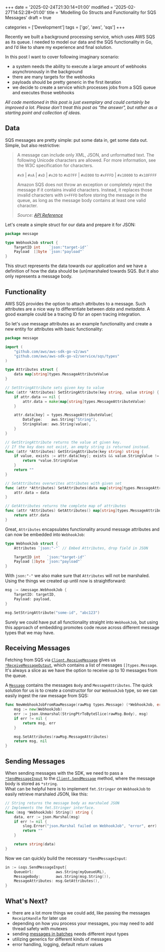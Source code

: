+++
date = '2025-02-24T21:30:14+01:00'
modified = '2025-02-27T14:52:28+01:00'
title = 'Modelling Go Structs and Functionality for SQS Messages'
draft = true

categories = ['Development']
tags = ['go', 'aws', 'sqs']
+++

Recently we built a background processing service, which uses AWS SQS as its queue. I needed to model our data and the SQS functionality in Go, and I’d like to share my experience and final solution.

In this post I want to cover following imaginary scenario:
- a system needs the ability to execute a large amount of webhooks asynchronously in the background
- there are many targets for the webhooks
- payloads should be pretty generic in the first iteration
- we decide to create a service which processes jobs from a SQS queue and executes those webhooks

*All code mentioned in this post is just exemplary and could certainly be improved a lot. Please don't treat this post as "the answer", but rather as a starting point and collection of ideas.*

## Data

SQS messages are pretty simple: put some data in, get some data out. Simple, but also restrictive:

> A message can include only XML, JSON, and unformatted text. The following Unicode characters are allowed. For more information, see the W3C specification for characters.
> 
> `#x9` | `#xA` | `#xD` | `#x20` to `#xD7FF` | `#xE000` to `#xFFFD` | `#x10000` to `#x10FFFF`
> 
> Amazon SQS does not throw an exception or completely reject the message if it contains invalid characters. Instead, it replaces those invalid characters with `U+FFFD` before storing the message in the queue, as long as the message body contains at least one valid character.
> 
> <cite>Source: [API Reference](https://docs.aws.amazon.com/AWSSimpleQueueService/latest/APIReference/API_SendMessage.html)</cite>

Let's create a simple struct for our data and prepare it for JSON:

```go
package message

type WebhookJob struct {
    TargetID int    `json:"target-id"`
    Payload  []byte `json:"payload"`
}
```

This struct represents the data towards our application and we have a definition of how the data should be (un)marshaled towards SQS. But it also only represents a message body.

## Functionality

AWS SQS provides the option to attach attributes to a message. Such attributes are a nice way to differentiate between *data* and *metadata*. A good example could be a tracing ID for an open tracing integration.

So let's use message attributes as an example functionality and create a new entity for attributes with basic functionality:

```go
package message

import (
    "github.com/aws/aws-sdk-go-v2/aws"
    "github.com/aws/aws-sdk-go-v2/service/sqs/types"
)

type Attributes struct {
    data map[string]types.MessageAttributeValue
}

// SetStringAttribute sets given key to value 
func (attr *Attributes) SetStringAttribute(key string, value string) {
    if attr.data == nil {
		attr.data = make(map[string]types.MessageAttributeValue)
	}

    attr.data[key] = types.MessageAttributeValue{
		DataType:    aws.String("String"),
		StringValue: aws.String(value),
	}
}

// GetStringAttribute returns the value at given key.
// If the key does not exist, an empty string is returned instead.
func (attr *Attributes) GetStringAttribute(key string) string {
    if value, exists := attr.data[key]; exists && value.StringValue != nil {
        return *value.StringValue
    }
    return ""
}

// SetAttributes overwrites attributes with given set
func (attr *Attributes) SetAttributes(data map[string]types.MessageAttributeValue) {
    attr.data = data
}

// GetAttributes returns the complete map of attributes
func (attr *Attributes) GetAttributes() map[string]types.MessageAttributeValue {
    return attr.data
}
```

Great, `Attributes` encapsulates functionality around message attributes and can now be embedded into `WebhookJob`:

```go
type WebhookJob struct {
    Attributes `json:"-"` // Embed Attributes, drop field in JSON

    TargetID int   `json:"target-id"`
    Payload []byte `json:"payload"`
}
```
With `json:"-"` we also make sure that `Attributes` will not be marshaled.  
Using the things we created up until now is straightforward:

```go
msg := &message.WebhookJob {
    TargetID: targetID,
    Payload: payload,
}

msg.SetStringAttribute("some-id", "abc123")
```

Surely we could have put all functionality straight into `WebhookJob`, but using this approach of embedding promotes code reuse across different message types that we may have.

## Receiving Messages

Fetching from SQS via [`Client.ReceiveMessage`](https://pkg.go.dev/github.com/aws/aws-sdk-go-v2/service/sqs@v1.37.15#Client.ReceiveMessage) gives us [`*ReceiveMessageOutput`](https://pkg.go.dev/github.com/aws/aws-sdk-go-v2/service/sqs@v1.37.15#ReceiveMessageOutput), which contains a list of messages `[]types.Message`. It's always a slice as we have the option to receive up to 10 messages from the queue.

A [`Message`](https://pkg.go.dev/github.com/aws/aws-sdk-go-v2/service/sqs@v1.37.15/types#Message) contains the messages `Body` and `MessageAttributes`. The quick solution for us is to create a constructor for our `WebhookJob` type, so we can easily ingest the raw message from SQS:

```go
func NewWebhookJobFromRawMessage(rawMsg types.Message) (*WebhookJob, error) {
    msg := new(WebhookJob)
	err := json.Unmarshal(StringPtrToByteSlice(rawMsg.Body), msg)
	if err != nil {
		return msg, err
	}

	msg.SetAttributes(rawMsg.MessageAttributes)
	return msg, nil
}
```

## Sending Messages

When sending messages with the SDK, we need to pass a [`*SendMessageInput`](https://pkg.go.dev/github.com/aws/aws-sdk-go-v2/service/sqs@v1.37.15#SendMessageInput) to the [`Client.SendMessage`](https://pkg.go.dev/github.com/aws/aws-sdk-go-v2/service/sqs@v1.37.15#Client.SendMessage) method, where the message body is stored as `*string`.  
What can be helpful here is to implement `fmt.Stringer` on `WebhookJob` to easily retrieve marshaled JSON, like this:

```go
// String returns the message body as marshaled JSON
// Implements the fmt.Stringer interface.
func (msg *WebhookJob) String() string {
    data, err := json.Marshal(msg)
	if err != nil {
		slog.Error("json.Marshal failed on WebhookJob", "error", err)
		return ""
	}

	return string(data)
}
```

Now we can quickly build the necessary `*SendMessageInput`:

```go
in := &sqs.SendMessageInput{
    QueueUrl:          aws.String(myQueueURL),
    MessageBody:       aws.String(msg.String()),
    MessageAttributes: msg.GetAttributes(),
}
```

## What's Next?

- there are a lot more things we could add, like passing the messages `ReceiptHandle` for later use
- depending on how you process your messages, you may need to add thread safety with mutexes
- sending [messages in batches](https://pkg.go.dev/github.com/aws/aws-sdk-go-v2/service/sqs@v1.37.15#Client.SendMessageBatch) needs different input types
- utilizing generics for different kinds of messages
- error handling, logging, default return values